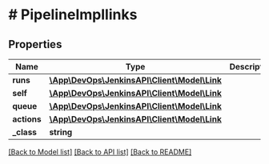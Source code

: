 # # PipelineImpllinks

## Properties

Name | Type | Description | Notes
------------ | ------------- | ------------- | -------------
**runs** | [**\App\DevOps\JenkinsAPI\Client\Model\Link**](Link.md) |  | [optional]
**self** | [**\App\DevOps\JenkinsAPI\Client\Model\Link**](Link.md) |  | [optional]
**queue** | [**\App\DevOps\JenkinsAPI\Client\Model\Link**](Link.md) |  | [optional]
**actions** | [**\App\DevOps\JenkinsAPI\Client\Model\Link**](Link.md) |  | [optional]
**_class** | **string** |  | [optional]

[[Back to Model list]](../../README.md#models) [[Back to API list]](../../README.md#endpoints) [[Back to README]](../../README.md)
